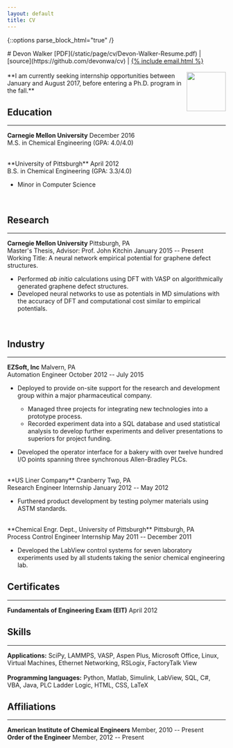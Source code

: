 ```yaml
---
layout: default
title: CV
---
```


{::options parse_block_html="true" /}
<div class="cv">

<div class="row">
<div class="col-sm-8">
<div class="text-left">
# Devon Walker
[PDF](/static/page/cv/Devon-Walker-Resume.pdf)
&#124;
[source](https://github.com/devonwa/cv)
&#124;
<a href="mailto:{% include email.html %}">{% include email.html %}</a>
<br />
<br />
</div>
</div>
<div class="col-sm-4">
<img style="float: right; height:90px;" class="img-responsive img-circle" src="../static/image/2014-10-05-me-head-100x100.jpg" />
</div>
</div>

<div class="text-center">
**I am currently seeking internship opportunities between January and August 2017, before entering a Ph.D. program in the fall.**
</div>

## Education
<hr>

**Carnegie Mellon University** <span class="pull-right">December 2016</span><br />
M.S. in Chemical Engineering (GPA: 4.0/4.0)<br />

<br />
**University of Pittsburgh** <span class="pull-right">April 2012</span><br />
B.S. in Chemical Engineering (GPA: 3.3/4.0)<br />

* Minor in Computer Science
<br />

## Research
<hr>

**Carnegie Mellon University** <span class="pull-right">Pittsburgh, PA</span><br />
Master's Thesis, Advisor: Prof. John Kitchin <span class="pull-right">January 2015 -- Present</span><br />
Working Title: A neural network empirical potential for graphene defect structures.

* Performed *ab initio* calculations using DFT with VASP on algorithmically generated graphene defect structures.
* Developed neural networks to use as potentials in MD simulations with the accuracy of DFT and computational cost similar to empirical potentials.
<br />

## Industry
<hr>

**EZSoft, Inc** <span class="pull-right">Malvern, PA</span><br />
Automation Engineer <span class="pull-right">October 2012 -- July 2015</span><br />

* Deployed to provide on-site support for the research and development group within a major pharmaceutical company.

  * Managed three projects for integrating new technologies into a prototype process.
  * Recorded experiment data into a SQL database and used statistical analysis to develop further experiments and deliver presentations to superiors for project funding.

* Developed the operator interface for a bakery with over twelve hundred I/O points spanning three synchronous Allen-Bradley PLCs.

<br />
**US Liner Company** <span class="pull-right">Cranberry Twp, PA</span><br />
Research Engineer Internship <span class="pull-right">January 2012 -- May 2012</span><br />

* Furthered product development by testing polymer materials using ASTM standards.

<br />
**Chemical Engr. Dept., University of Pittsburgh** <span class="pull-right">Pittsburgh, PA</span><br />
Process Control Engineer Internship <span class="pull-right">May 2011 -- December 2011</span><br />

* Developed the LabView control systems for seven laboratory experiments used by all students taking the senior chemical engineering lab.


## Certificates
<hr>

**Fundamentals of Engineering Exam (EIT)** <span class="pull-right">April 2012</span>

## Skills
<hr>

**Applications:** SciPy, LAMMPS, VASP, Aspen Plus, Microsoft Office, Linux, Virtual Machines, Ethernet Networking, RSLogix, FactoryTalk View
<br />
<br />
**Programming languages:** Python, Matlab, Simulink, LabView, SQL, C\#, VBA, Java, PLC Ladder Logic, HTML, CSS, LaTeX
<br />

## Affiliations
<hr>

**American Institute of Chemical Engineers** <span class="pull-right">Member, 2010 -- Present</span>
<br />
**Order of the Engineer** <span class="pull-right">Member, 2012 -- Present</span>
<br />
</div>
